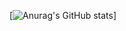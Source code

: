 [![Anurag's GitHub stats](https://github-readme-stats.vercel.app/api?username=kimagure-ningen&theme=radical)]

